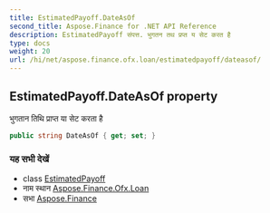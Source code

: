 ```yaml
---
title: EstimatedPayoff.DateAsOf
second_title: Aspose.Finance for .NET API Reference
description: EstimatedPayoff संपत्त. भुगतन तथ प्रप्त य सेट करत है
type: docs
weight: 20
url: /hi/net/aspose.finance.ofx.loan/estimatedpayoff/dateasof/
---
```

## EstimatedPayoff.DateAsOf property

भुगतान तिथि प्राप्त या सेट करता है

```csharp
public string DateAsOf { get; set; }
```

### यह सभी देखें

* class [EstimatedPayoff](../)
* नाम स्थान [Aspose.Finance.Ofx.Loan](../../estimatedpayoff/)
* सभा [Aspose.Finance](../../../)


